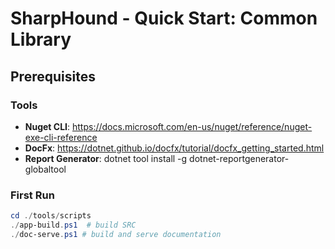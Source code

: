 # SharpHound - Quick Start: Common Library

## Prerequisites

### Tools

* **Nuget CLI**: https://docs.microsoft.com/en-us/nuget/reference/nuget-exe-cli-reference
* **DocFx**: https://dotnet.github.io/docfx/tutorial/docfx_getting_started.html
* **Report Generator**: dotnet tool install -g dotnet-reportgenerator-globaltool

### First Run

```powershell
cd ./tools/scripts
./app-build.ps1  # build SRC
./doc-serve.ps1 # build and serve documentation
```
